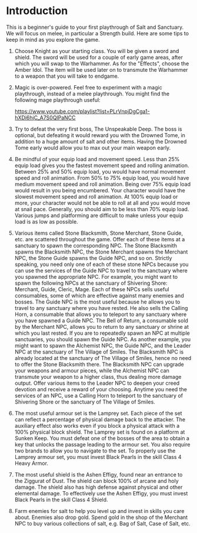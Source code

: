 # Introduction

This is a beginner's guide to your first playthrough of Salt and Sanctuary. We
will focus on melee, in particular a Strength build. Here are some tips to keep
in mind as you explore the game.

1. Choose Knight as your starting class. You will be given a sword and shield.
   The sword will be used for a couple of early game areas, after which you will
   swap to the Warhammer. As for the "Effects", choose the Amber Idol. The item
   will be used later on to transmute the Warhammer to a weapon that you will
   take to endgame.
1. Magic is over-powered. Feel free to experiment with a magic playthrough,
   instead of a melee playthrough. You might find the following mage playthrough
   useful:

    https://www.youtube.com/playlist?list=PLrVnpjDgCga1-hXDi6hjC_A7S0QlPaNCC

1. Try to defeat the very first boss, The Unspeakable Deep. The boss is
   optional, but defeating it would reward you with the Drowned Tome, in
   addition to a huge amount of salt and other items. Having the Drowned Tome
   early would allow you to max out your main weapon early.
1. Be mindful of your equip load and movement speed. Less than 25% equip load
   gives you the fastest movement speed and rolling animation. Between 25% and
   50% equip load, you would have normal movement speed and roll animation. From
   50% to 75% equip load, you would have medium movement speed and roll
   animation. Being over 75% equip load would result in you being encumbered.
   Your character would have the slowest movement speed and roll animation. At
   100% equip load or more, your character would not be able to roll at all and
   you would move at snail pace. Generally, you should aim to be less than 70%
   equip load. Various jumps and platforming are difficult to make unless your
   equip load is as low as possible.
1. Various items called Stone Blacksmith, Stone Merchant, Stone Guide, etc. are
   scattered throughout the game. Offer each of these items at a sanctuary to
   spawn the corresponding NPC. The Stone Blacksmith spawns the Blacksmith NPC,
   the Stone Merchant spawns the Merchant NPC, the Stone Guide spawns the Guide
   NPC, and so on. Strictly speaking, you need only one of each of these stone
   NPCs because you can use the services of the Guide NPC to travel to the
   sanctuary where you spawned the appropriate NPC. For example, you might want
   to spawn the following NPCs at the sanctuary of Shivering Shore: Merchant,
   Guide, Cleric, Mage. Each of these NPCs sells useful consumables, some of
   which are effective against many enemies and bosses. The Guide NPC is the
   most useful because he allows you to travel to any sanctuary where you have
   rested. He also sells the Calling Horn, a consumable that allows you to
   teleport to any sanctuary where you have spawned a Guide NPC. The Bell of
   Return, a consumable sold by the Merchant NPC, allows you to return to any
   sanctuary or shrine at which you last rested. If you are to repeatedly spawn
   an NPC at multiple sanctuaries, you should spawn the Guide NPC. As another
   example, you might want to spawn the Alchemist NPC, the Guide NPC, and the
   Leader NPC at the sanctuary of The Village of Smiles. The Blacksmith NPC is
   already located at the sanctuary of The Village of Smiles, hence no need to
   offer the Stone Blacksmith there. The Blacksmith NPC can upgrade your weapons
   and armour pieces, while the Alchemist NPC can transmute your weapon to a
   higher class, thus dealing more damage output. Offer various items to the
   Leader NPC to deepen your creed devotion and receive a reward of your
   choosing. Anytime you need the services of an NPC, use a Calling Horn to
   teleport to the sanctuary of Shivering Shore or the sanctuary of The Village
   of Smiles.
1. The most useful armour set is the Lamprey set. Each piece of the set can
   reflect a percentage of physical damage back to the attacker. The auxiliary
   effect also works even if you block a physical attack with a 100% physical
   block shield. The Lamprey set is found on a platform at Sunken Keep. You must
   defeat one of the bosses of the area to obtain a key that unlocks the passage
   leading to the armour set. You also require two brands to allow you to
   navigate to the set. To properly use the Lamprey armour set, you must invest
   Black Pearls in the skill Class 4 Heavy Armor.
1. The most useful shield is the Ashen Effigy, found near an entrance to the
   Ziggurat of Dust. The shield can block 100% of arcane and holy damage. The
   shield also has high defense against physical and other elemental damage. To
   effectively use the Ashen Effigy, you must invest Black Pearls in the skill
   Class 4 Shield.
1. Farm enemies for salt to help you level up and invest in skills you care
   about. Enemies also drop gold. Spend gold in the shop of the Merchant NPC to
   buy various collections of salt, e.g. Bag of Salt, Case of Salt, etc.
